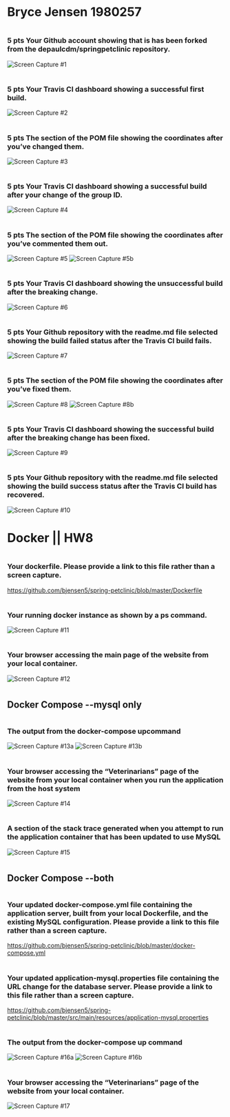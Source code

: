# Bryce Jensen 1980257
#
### 5 pts Your Github account showing that is has been forked from the depaulcdm/springpetclinic repository.
![Screen Capture #1](figures/screenCap1.png)

#
### 5 pts Your Travis CI dashboard showing a successful first build.
![Screen Capture #2](figures/screenCap2.png)

#
### 5 pts The section of the POM file showing the coordinates after you’ve changed them.
![Screen Capture #3](figures/screenCap3.png)

#
### 5 pts Your Travis CI dashboard showing a successful build after your change of the group ID.
![Screen Capture #4](figures/screenCap4.png)

#
### 5 pts The section of the POM file showing the coordinates after you’ve commented them out.
![Screen Capture #5](figures/screenCap5a.png)
![Screen Capture #5b](figures/screenCap5b.png)

#
### 5 pts Your Travis CI dashboard showing the unsuccessful build after the breaking change.
![Screen Capture #6](figures/screenCap6.png)

#
### 5 pts Your Github repository with the readme.md file selected showing the build failed status after the Travis CI build fails.
![Screen Capture #7](figures/screenCap7.png)

#
### 5 pts The section of the POM file showing the coordinates after you’ve fixed them.
![Screen Capture #8](figures/screenCap8a.png)
![Screen Capture #8b](figures/screenCap8b.png)

#
### 5 pts Your Travis CI dashboard showing the successful build after the breaking change has been fixed.
![Screen Capture #9](figures/screenCap9.png)

#
### 5 pts Your Github repository with the readme.md file selected showing the build success status after the Travis CI build has recovered.
![Screen Capture #10](figures/screenCap10.png)

#
#
# Docker || HW8
#
### Your dockerfile.  Please provide a link to this file rather than a screen capture.
https://github.com/bjensen5/spring-petclinic/blob/master/Dockerfile

#
### Your running docker instance as shown by a ps command.
![Screen Capture #11](figures/screenCap11.png)

#
### Your browser accessing the main page of the website from your local container.
![Screen Capture #12](figures/screenCap12.png)

#
#
## Docker Compose --mysql only
#
### The output from the docker-compose upcommand
![Screen Capture #13a](figures/screenCap13a.png)
![Screen Capture #13b](figures/screenCap13b.png)

#
### Your browser accessing the “Veterinarians” page of the website from your local container when you run the application from the host system
![Screen Capture #14](figures/screenCap14.png)

#
### A  section  of  the  stack  trace  generated  when  you  attempt  to  run  the  application container that has been updated to use MySQL
![Screen Capture #15](figures/screenCap15.png)

#
#
## Docker Compose --both
#
### Your updated docker-compose.yml file containing the application server, built from your local Dockerfile, and the existing MySQL configuration.  Please provide a link to this file rather than a screen capture.
https://github.com/bjensen5/spring-petclinic/blob/master/docker-compose.yml


#
### Your updated application-mysql.properties file containing the URL change for the database server.  Please provide a link to this file rather than a screen capture.
https://github.com/bjensen5/spring-petclinic/blob/master/src/main/resources/application-mysql.properties

#
### The output from the docker-compose up command
![Screen Capture #16a](figures/screenCap16a.png)
![Screen Capture #16b](figures/screenCap16b.png)

#
### Your browser accessing the “Veterinarians” page of the website from your local container.
![Screen Capture #17](figures/screenCap17.png)






